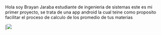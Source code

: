 Hola soy Brayan Jaraba estudiante de ingenieria de sistemas 
este es mi primer proyecto, se trata de una app android la cual teine como proposito facilitar el proceso de calculo de los promedio de tus materias 

|![](https://drive.google.com/file/d/191UJimojy5MWSde2ii2KIfrNSPxbIh1Y/view?usp=drive_link.jpg)
